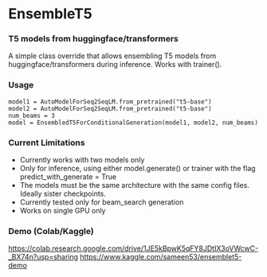 # EnsembleT5 
### T5 models from huggingface/transformers
A simple class override that allows ensembling T5 models from huggingface/transformers during inference. Works with trainer().


### Usage
```
model1 = AutoModelForSeq2SeqLM.from_pretrained("t5-base")
model2 = AutoModelForSeq2SeqLM.from_pretrained("t5-base")
num_beams = 3
model = EnsembledT5ForConditionalGeneration(model1, model2, num_beams)
```

### Current Limitations
<ul>
<li> Currently works with two models only </li>
<li> Only for inference, using either model.generate() or trainer with the flag predict_with_generate = True </li>
<li> The models must be the same architecture with the same config files. Ideally sister checkpoints. </li>
<li> Currently tested only for beam_search generation </li>
<li> Works on single GPU only </li>
</ul>

### Demo (Colab/Kaggle)

https://colab.research.google.com/drive/1JE5kBpwK5qFY8JDtIX3oVWcwC-_BX74n?usp=sharing
https://www.kaggle.com/sameen53/ensemblet5-demo

